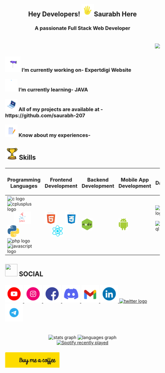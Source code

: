 
<h2 align="center">Hey Developers! <img src="https://github.com/GitCraft-207/Github-Customize-Readme-Items/blob/main/Animation%20-%201734179129535.gif" width="40" height="40" />Saurabh Here</h2>

### 

<h3 align="center">A passionate Full Stack Web Developer</h3>

###

<br clear="both">

<div align="right">
  <img src="https://visitor-badge.laobi.icu/badge?page_id=saurabh-207.saurabh-207&left_color=teal&right_color=brown"  />
</div>

###

<h3 align="left"><img src="https://github.com/GitCraft-207/Github-Customize-Readme-Items/blob/main/Telescope.gif" width="50" height="50" /> I’m currently working on- Expertdigi Website<br><br><img src="https://github.com/GitCraft-207/Github-Customize-Readme-Items/blob/main/Plant.gif" width="40" height="40" /> I’m currently learning- JAVA<br><br><img src="https://github.com/GitCraft-207/Github-Customize-Readme-Items/blob/main/Laptop.gif" width="40" height="40" /> All of my projects are available at -https://github.com/saurabh-207<br><br><img src="https://github.com/GitCraft-207/Github-Customize-Readme-Items/blob/main/Page.gif" width="40" height="40" /> Know about my experiences-</h3>

###

<h2 align="left"> <img src="https://github.com/GitCraft-207/Github-Customize-Readme-Items/blob/main/trophy.gif" width="40" height="40" /> Skills</h2>

###
<body>
    <table>
        <thead>
            <tr>
                <th><h3>Programming Languages</h3></th>
                <th><h3>Frontend Development</h3></th>
                <th><h3>Backend Development</h3></th>
                <th><h3>Mobile App Development</h3></th>
                <th><h3>Database</h3></th>
                <th><h3>Software</h3></th>
            </tr>
        </thead>
        <tbody>
            <tr>
                <td>
                    <div align="left">
                        <img src="https://cdn.jsdelivr.net/gh/devicons/devicon/icons/c/c-original.svg" height="40" alt="c logo" />
                        <img width="18" />
                        <img src="https://cdn.jsdelivr.net/gh/devicons/devicon/icons/cplusplus/cplusplus-original.svg" height="40" alt="cplusplus logo" />
                        <img width="18" />
                        <img src="https://github.com/GitCraft-207/Github-Customize-Readme-Items/blob/main/Java.gif" height="40" alt="java logo" />
                        <img width="18" />
                        <img src="https://github.com/GitCraft-207/Github-Customize-Readme-Items/blob/main/Python.gif" height="40" alt="python logo" />
                        <img width="18" />
                        <img src="https://cdn.jsdelivr.net/gh/devicons/devicon/icons/php/php-original.svg" height="40" alt="php logo" />
                        <img width="18" />
                        <img src="https://user-images.githubusercontent.com/74038190/212257454-16e3712e-945a-4ca2-b238-408ad0bf87e6.gif" height="40" alt="javascript logo" />
                    </div>
                </td>
                <td>
                    <div align="left">
                        <img src="https://github.com/GitCraft-207/Github-Customize-Readme-Items/blob/main/HTML.gif" height="40" alt="html5 logo" />
                        <img width="18" />
                        <img src="https://github.com/GitCraft-207/Github-Customize-Readme-Items/blob/main/css.gif" height="40" alt="css3 logo" />
                        <img width="18" />
                        <img src="https://github.com/GitCraft-207/Github-Customize-Readme-Items/blob/main/React.gif" height="40" alt="react logo" />
                    </div>
                </td>
                <td>
                    <div align="left">
                        <img src="https://github.com/GitCraft-207/Github-Customize-Readme-Items/blob/main/Node.gif" height="40" alt="nodejs logo" />
                    </div>
                </td>
                <td>
                    <div align="left">
                        <img src="https://github.com/GitCraft-207/Github-Customize-Readme-Items/blob/main/Android.gif" height="40" alt="androidstudio logo" />
                    </div>
                </td>
                <td>
                    <div align="left">
                        <img src="https://cdn.jsdelivr.net/gh/devicons/devicon/icons/mysql/mysql-original.svg" height="40" alt="mysql logo" />
                        <img width="18" />
                        <img src="https://cdn.jsdelivr.net/gh/devicons/devicon/icons/postgresql/postgresql-original.svg" height="40" alt="postgresql logo" />
                        <img width="18" />
                        <img src="https://github.com/GitCraft-207/Github-Customize-Readme-Items/blob/main/Mongodb.gif" height="40" alt="mongodb logo" />
                    </div>
                </td>
                <td>
                    <div align="left">
                        <img src="https://github.com/GitCraft-207/Github-Customize-Readme-Items/blob/main/VSCode.gif" height="40" alt="visualstudio logo" />
                        <img width="18" />
                        <img src="https://github.com/GitCraft-207/Github-Customize-Readme-Items/blob/main/Github.gif" height="40" alt="github logo" />
                        <img width="18" />
                        <img src="https://github.com/GitCraft-207/Github-Customize-Readme-Items/blob/main/Git.gif" height="40" alt="git logo" />
                    </div>
                </td>
            </tr>
        </tbody>
    </table>
</body>

<h2 align="left"> <img src="https://i.giphy.com/media/v1.Y2lkPTc5MGI3NjExcmFwa3l6MzRhOWoyaHN0NXhtNnd1emE2ZHdrN2s5cG9ydDZjejB1OCZlcD12MV9pbnRlcm5hbF9naWZfYnlfaWQmY3Q9cw/chWLik9uddHFYRFEeu/giphy.gif" width="40" height="40" /> SOCIAL</h2>

###

<div align="left">
  <a href="https://youtube.com/@rider.207" target="_blank">
    <img src="https://github.com/GitCraft-207/Github-Customize-Readme-Items/blob/main/Youtube.gif" width="58" height="58" alt="youtube logo"  />
  </a>
  <a href="https://instagram.com/rider_official_207" target="_blank">
    <img src="https://github.com/GitCraft-207/Github-Customize-Readme-Items/blob/main/Instagram.gif" width="58" height="58" alt="instagram logo"  />
  </a>
  <a href="https://facebook.com/saurabh.matane" target="_blank">
    <img src="https://github.com/GitCraft-207/Github-Customize-Readme-Items/blob/main/Facebook.gif" width="58" height="58" alt="facebook logo"  />
  </a>
  <a href="https://discord.gg/768788849165074462" target="blank">
    <img src="https://github.com/GitCraft-207/Github-Customize-Readme-Items/blob/main/Discord.gif" width="58" height="58" alt="discord logo"  />
  </a>
  <a href="saurabhmatane207@gmail.com" target="_blank">
    <img src="https://github.com/GitCraft-207/Github-Customize-Readme-Items/blob/main/Gmail.gif" width="58" height="58" alt="gmail logo"  />
  </a>
  <a href="https://linkedin.com/in/saurabh-matane-r500207" target="_blank">
    <img src="https://github.com/GitCraft-207/Github-Customize-Readme-Items/blob/main/LinkedIn.gif" width="58" height="58" alt="linkedin logo"  />
  </a>
  <a href="https://x.com/saurabhmatane?s=11" target="_blank">
    <img src="https://raw.githubusercontent.com/maurodesouza/profile-readme-generator/master/src/assets/icons/social/twitter/default.svg" width="58" height="58" alt="twitter logo"  />
  </a>
  <a href="https://t.me/riderofficial207" target="_blank">
    <img src="https://github.com/GitCraft-207/Github-Customize-Readme-Items/blob/main/Telegram.gif" width="58" height="58" alt="telegram logo"  />
  </a>
</div>

###

<br clear="both">

<div align="center">
  <img src="https://github-readme-stats.vercel.app/api?username=saurabh-207&hide_title=false&hide_rank=false&show_icons=true&include_all_commits=true&count_private=true&disable_animations=false&theme=dark&locale=en&hide_border=false" height="150" alt="stats graph"  />
  <img src="https://github-readme-stats.vercel.app/api/top-langs?username=saurabh-207&locale=en&hide_title=false&layout=compact&card_width=320&langs_count=10&theme=dark&hide_border=false" height="155" alt="languages graph"  />
</div>


<div align="center">
  <a href="https://open.spotify.com/user/31ykaerkry2qca2m4c4vyxkoiali" target="_blank">
    <img src="https://spotify-recently-played-readme.vercel.app/api?user=31ykaerkry2qca2m4c4vyxkoiali&count=1&unique=true" alt="Spotify recently played"  />
  </a>
</div>

###
<a href="https://buymeacoffee.com/rider207" target="_blank">
<img align="left" height="50" src="https://raw.githubusercontent.com/saurabh-207/saurabh-207/refs/heads/main/Buymeacoffee(gif).gif"  />
</a>

###
